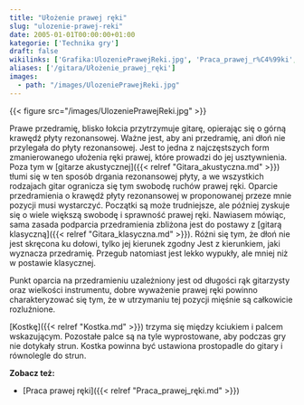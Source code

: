 ```yaml
---
title: "Ułożenie prawej ręki"
slug: "ulozenie-prawej-reki"
date: 2005-01-01T00:00:00+01:00
kategorie: ['Technika gry']
draft: false
wikilinks: ['Grafika:UlozeniePrawejReki.jpg', 'Praca_prawej_r%C4%99ki', 'gitara_akustyczna', 'gitara_klasyczna', 'kostka']
aliases: ['/gitara/Ułożenie_prawej_ręki']
images:
  - path: "/images/UlozeniePrawejReki.jpg"
---
```

{{< figure src="/images/UlozeniePrawejReki.jpg" >}}

Prawe przedramię, blisko łokcia przytrzymuje gitarę, opierając się o
górną krawędź płyty rezonansowej. Ważne jest, aby ani przedramię, ani
dłoń nie przylegała do płyty rezonansowej. Jest to jedna z
najczęstszych form zmanierowanego ułożenia ręki prawej, które prowadzi
do jej usztywnienia. Poza tym w [gitarze
akustycznej]({{< relref "Gitara_akustyczna.md" >}}) tłumi się w ten sposób
drgania rezonansowej płyty, a we wszystkich rodzajach gitar ogranicza
się tym swobodę ruchów prawej ręki. Oparcie przedramienia o krawędź
płyty rezonansowej w proponowanej przeze mnie pozycji musi wystarczyć.
Początki są może trudniejsze, ale później zyskuje się o wiele większą
swobodę i sprawność prawej ręki. Nawiasem mówiąc, sama zasada podparcia
przedramienia zbliżona jest do postawy z [gitarą
klasyczną]({{< relref "Gitara_klasyczna.md" >}}). Różni się tym, że dłoń nie
jest skręcona ku dołowi, tylko jej kierunek zgodny Jest z kierunkiem,
jaki wyznacza przedramię. Przegub natomiast jest lekko wypukły, ale
mniej niż w postawie klasycznej.

Punkt oparcia na przedramieniu uzależniony jest od długości rąk
gitarzysty oraz wielkości instrumentu, dobre wyważenie prawej ręki
powinno charakteryzować się tym, że w utrzymaniu tej pozycji mięśnie są
całkowicie rozluźnione.

[Kostkę]({{< relref "Kostka.md" >}}) trzyma się między kciukiem i palcem
wskazującym. Pozostałe palce są na tyle wyprostowane, aby podczas gry
nie dotykały strun. Kostka powinna być ustawiona prostopadle do gitary i
równolegle do strun.

**Zobacz też:**

  - [Praca prawej ręki]({{< relref "Praca_prawej_ręki.md" >}})

